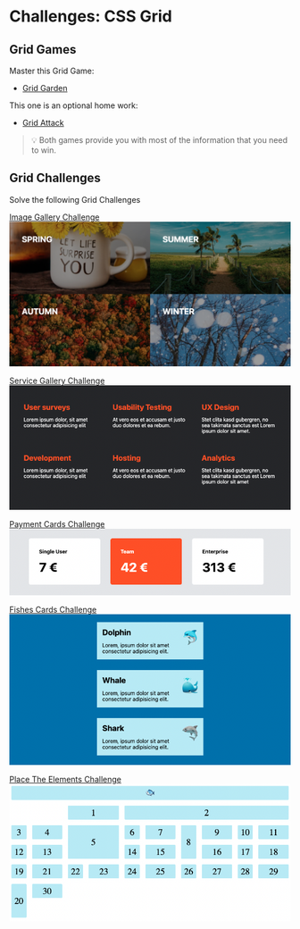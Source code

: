 # Challenges: CSS Grid

## Grid Games
Master this Grid Game:
- [Grid Garden](https://cssgridgarden.com/)
  
This one is an optional home work:

- [Grid Attack](https://codingfantasy.com/games/css-grid-attack/play)

> 💡 Both games provide you with most of the information that you need to win.


## Grid Challenges

Solve the following Grid Challenges

[Image Gallery Challenge]()
![](assets/grid-challenge_image-gallery.png)

[Service Gallery Challenge]()
![](assets/grid-challenge_service-gallery.png)

[Payment Cards Challenge]()
 ![](assets/grid-challenge_payment-cards.png)

[Fishes Cards Challenge]()
 ![](assets/grid-challenge_fishes-cards.png)

[Place The Elements Challenge]()
 ![](assets/grid-challenge_place-elements.png)
